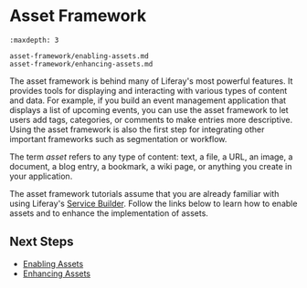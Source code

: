 # Asset Framework

```{toctree}
:maxdepth: 3

asset-framework/enabling-assets.md
asset-framework/enhancing-assets.md
```

The asset framework is behind many of Liferay's most powerful features. It provides tools for displaying and interacting with various types of content and data. For example, if you build an event management application that displays a list of upcoming events, you can use the asset framework to let users add tags, categories, or comments to make entries more descriptive. Using the asset framework is also the first step for integrating other important frameworks such as segmentation or workflow.

The term *asset* refers to any type of content: text, a file, a URL, an image, a document, a blog entry, a bookmark, a wiki page, or anything you create in your application.

The asset framework tutorials assume that you are already familiar with using Liferay's [Service Builder](./service-builder.md). Follow the links below to learn how to enable assets and to enhance the implementation of assets.

## Next Steps

- [Enabling Assets](./asset-framework/enabling-assets.md)
- [Enhancing Assets](./asset-framework/enhancing-assets.md)
